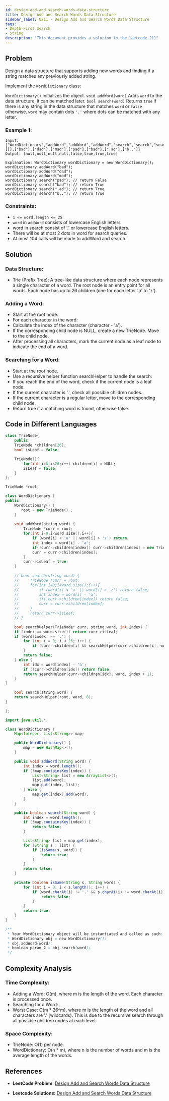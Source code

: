 ```yaml
---
id: design-add-and-search-words-data-structure
title: Design Add and Search Words Data Structure
sidebar_label: 0211 - Design Add and Search Words Data Structure
tags:
- Depth-First Search
- String
description: "This document provides a solution to the leetcode 211"
---
```


## Problem
Design a data structure that supports adding new words and finding if a string matches any previously added string.

Implement the `WordDictionary` class:

`WordDictionary()` Initializes the object.
`void addWord(word)` Adds `word` to the data structure, it can be matched later.
`bool search(word)` Returns `true` if there is any string in the data structure that matches `word` or `false` otherwise. `word` may contain dots `'.'` where dots can be matched with any letter.


### Example 1:

```
Input: ["WordDictionary","addWord","addWord","addWord","search","search","search","search"] [[],["bad"],["dad"],["mad"],["pad"],["bad"],[".ad"],["b.."]]
Output: [null,null,null,null,false,true,true,true]

Explanation: WordDictionary wordDictionary = new WordDictionary();
wordDictionary.addWord("bad");
wordDictionary.addWord("dad");
wordDictionary.addWord("mad");
wordDictionary.search("pad"); // return False
wordDictionary.search("bad"); // return True
wordDictionary.search(".ad"); // return True
wordDictionary.search("b.."); // return True
```

### Constraints:
- `1 <= word.length <= 25`
- `word` in `addWord` consists of lowercase English letters
- word in search consist of '.' or lowercase English letters.
- There will be at most 2 dots in word for search queries.
- At most 104 calls will be made to addWord and search.


## Solution

### Data Structure:

- Trie (Prefix Tree): A tree-like data structure where each node represents a single character of a word. The root node is an entry point for all words. Each node has up to 26 children (one for each letter 'a' to 'z').

### Adding a Word:

- Start at the root node.
- For each character in the word:
- Calculate the index of the character (character - 'a').
- If the corresponding child node is NULL, create a new TrieNode.
Move to the child node.
- After processing all characters, mark the current node as a leaf node to indicate the end of a word.

### Searching for a Word:
- Start at the root node.
- Use a recursive helper function searchHelper to handle the search:
- If you reach the end of the word, check if the current node is a leaf node.
- If the current character is '.', check all possible children nodes.
- If the current character is a regular letter, move to the corresponding child node.
- Return true if a matching word is found, otherwise false.


## Code in Different Languages

<Tabs>
<TabItem value="cpp" label="C++">

```cpp
class TrieNode{
    public:
    TrieNode *children[26];
    bool isLeaf = false;

    TrieNode(){
        for(int i=0;i<26;i++) children[i] = NULL;
        isLeaf = false;
    }
};

TrieNode *root;

class WordDictionary {
public:
    WordDictionary() {
       root = new TrieNode() ;
    }
    
    void addWord(string word) {
        TrieNode *curr = root;
        for(int i=0;i<word.size();i++){
            if (word[i] < 'a' || word[i] > 'z') return;
            int index = word[i] - 'a';
            if(!curr->children[index]) curr->children[index] = new TrieNode();
            curr = curr->children[index];
        }
        curr->isLeaf = true;
    }
    
    // bool search(string word) {
    //     TrieNode *curr = root;
    //     for(int i=0;i<word.size();i++){
    //         if (word[i] < 'a' || word[i] > 'z') return false;
    //         int index = word[i] - 'a';
    //         if(!curr->children[index]) return false;
    //         curr = curr->children[index];
    //     }
    //     return curr->isLeaf;
    // }

    bool searchHelper(TrieNode* curr, string word, int index) {
    if (index == word.size()) return curr->isLeaf;
    if (word[index] == '.') {
        for (int i = 0; i < 26; i++) {
            if (curr->children[i] && searchHelper(curr->children[i], word, index + 1)) return true;
        }
        return false;
    } else {
        int idx = word[index] - 'a';
        if (!curr->children[idx]) return false;
        return searchHelper(curr->children[idx], word, index + 1);
    }
}

    bool search(string word) {
    return searchHelper(root, word, 0);
}

};

```
</TabItem>
<TabItem value="java" label="Java">


```java
import java.util.*;

class WordDictionary {
    Map<Integer, List<String>> map;

    public WordDictionary() {
        map = new HashMap<>();
    }

    public void addWord(String word) {
        int index = word.length();
        if (!map.containsKey(index)) {
            List<String> list = new ArrayList<>();
            list.add(word);
            map.put(index, list);
        } else {
            map.get(index).add(word);
        }
    }

    public boolean search(String word) {
        int index = word.length();
        if (!map.containsKey(index)) {
            return false;
        }

        List<String> list = map.get(index);
        for (String s : list) {
            if (isSame(s, word)) {
                return true;
            }
        }
        return false;
    }

    private boolean isSame(String s, String word) {
        for (int i = 0; i < s.length(); i++) {
            if (word.charAt(i) != '.' && s.charAt(i) != word.charAt(i)) {
                return false;
            }
        }
        return true;
    }
}

/**
 * Your WordDictionary object will be instantiated and called as such:
 * WordDictionary obj = new WordDictionary();
 * obj.addWord(word);
 * boolean param_2 = obj.search(word);
 */

```
</TabItem>
</Tabs>

## Complexity Analysis

### Time Complexity:
- Adding a Word: O(m), where m is the length of the word. Each character is processed once.
-  Searching for a Word:
- Worst Case: O(m * 26^m), where m is the length of the word and all characters are '.' (wildcards). This is due to the recursive search through all possible children nodes at each level.


### Space Complexity:
- TrieNode: O(1) per node.
- WordDictionary: O(n * m), where n is the number of words and m is the average length of the words.


## References

- **LeetCode Problem**: [Design Add and Search Words Data Structure](https://leetcode.com/problems/design-add-and-search-words-data-structure/description/)

- **Leetcode Solutions:** [Design Add and Search Words Data Structure](https://leetcode.com/problems/design-add-and-search-words-data-structure/solutions/3313923/java-akash2023/)
